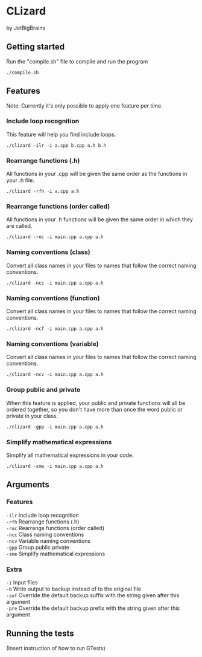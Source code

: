 # CLizard
by JetBigBrains

## Getting started
Run the "compile.sh" file to compile and run the program

```
./compile.sh
```

## Features
Note: Currently it's only possible to apply one feature per time.
### Include loop recognition
This feature will help you find include loops.

```
./clizard -ilr -i a.cpp b.cpp a.h b.h
```

### Rearrange functions (.h)
All functions in your .cpp will be given the same order as the functions in your .h file.

```
./clizard -rfh -i a.cpp a.h
```

### Rearrange functions (order called)
All functions in your .h functions will be given the same order in which they are called. 

```
./clizard -roc -i main.cpp a.cpp a.h
```

### Naming conventions (class)
Convert all class names in your files to names that follow the correct naming conventions.

```
./clizard -ncc -i main.cpp a.cpp a.h
```

### Naming conventions (function)
Convert all class names in your files to names that follow the correct naming conventions.

```
./clizard -ncf -i main.cpp a.cpp a.h
```

### Naming conventions (variable)
Convert all class names in your files to names that follow the correct naming conventions.

```
./clizard -ncv -i main.cpp a.cpp a.h
```

### Group public and private
When this feature is applied, your public and private functions will all be ordered together, so you don't have more than once the word public or private in your class.

```
./clizard -gpp -i main.cpp a.cpp a.h
```

### Simplify mathematical expressions
Simplify all mathematical expressions in your code.
```
./clizard -sme -i main.cpp a.cpp a.h
```

## Arguments
### Features
`-ilr`  Include loop recognition <br>
`-rfh`  Rearrange functions (.h) <br>
`-roc`  Rearrange functions (order called) <br>
`-ncc`  Class naming conventions <br>
`-ncv`  Variable naming conventions <br>
`-gpp`  Group public private <br>
`-sme`  Simplify mathematical expressions <br>
### Extra
`-i`    Input files <br>
`-b`    Write output to backup instead of to the original file <br>
`-suf`  Override the default backup suffix with the string given after this argument <br>
`-pre`  Override the default backup prefix with the string given after this argument <br>

## Running the tests
(Insert instruction of how to run GTests)

